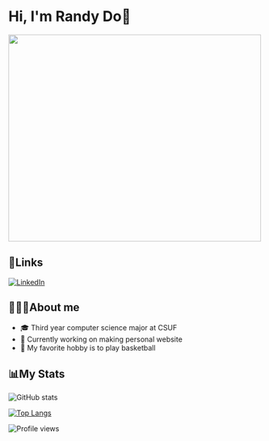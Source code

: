 # Hi, I'm Randy Do🫡

<img src="https://media.giphy.com/media/v1.Y2lkPTc5MGI3NjExNjhmMDg5OTY1ZmNiM2UwNWRiNjZhMWU2MTU3NWFlMzhjNzVhMWU2MCZjdD1z/W8oRwnoBndXVQ3OERD/giphy.gif" width="500" height="410" />

## 🔗Links
[![LinkedIn](https://img.shields.io/badge/LinkedIn-0077B5?style=for-the-badge&logo=linkedin&logoColor=white)](https://www.linkedin.com/in/randy-do-26b63b209)


## 👨🏻‍💻About me
- 🎓 Third year computer science major at CSUF
- 🤔 Currently working on making personal website
- 🏀 My favorite hobby is to play basketball

## 📊My Stats
![GitHub stats](https://github-readme-stats-sigma-five.vercel.app/api?username=randyydoo&show_icons=true&theme=algolia)  

[![Top Langs](https://github-readme-stats-sigma-five.vercel.app/api/top-langs/?username=randyydoo&layout=compact&theme=algolia)](https://github.com/randyydoo/github-readme-stats)

![Profile views](https://gpvc.arturio.dev/randyydoo)  
